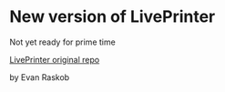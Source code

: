 # New version of LivePrinter

Not yet ready for prime time

[LivePrinter original repo](https://github.com/pixelpusher/liveprinter)

by Evan Raskob